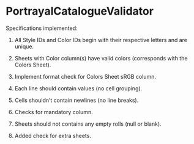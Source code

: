 PortrayalCatalogueValidator
===========================
Specifications implemented: 

1. All Style IDs and Color IDs begin with their respective letters and are unique. 

2. Sheets with Color column(s) have valid colors (corresponds with the Colors Sheet). 

3. Implement format check for Colors Sheet sRGB column. 

4. Each line should contain values (no cell grouping). 

5. Cells shouldn’t contain newlines (no line breaks). 

6. Checks for mandatory column. 

7. Sheets should not contains any empty rolls (null or blank). 

8. Added check for extra sheets.


